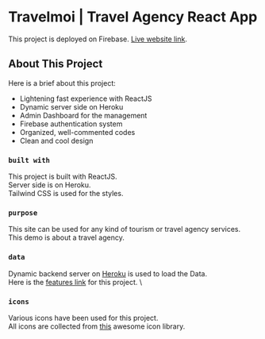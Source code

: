 # Travelmoi | Travel Agency React App

This project is deployed on Firebase. [Live website link](https://travelmoi-react-app.web.app/).

## About This Project

Here is a brief about this project:
- Lightening fast experience with ReactJS
- Dynamic server side on Heroku
- Admin Dashboard for the management
- Firebase authentication system
- Organized, well-commented codes
- Clean and cool design

### `built with`

This project is built with ReactJS. \
Server side is on Heroku. \
Tailwind CSS is used for the styles.

### `purpose`

This site can be used for any kind of tourism or travel agency services. \
This demo is about a travel agency.

### `data`

Dynamic backend server on [Heroku](https://still-tor-10790.herokuapp.com/) is used to load the Data. \
Here is the [features link](https://still-tor-10790.herokuapp.com/features) for this project. \

### `icons`

Various icons have been used for this project. \
All icons are collected from [this](https://react-icons.github.io/react-icons/) awesome icon library.
